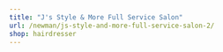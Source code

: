 ```yaml
---
title: "J's Style & More Full Service Salon"
url: /newman/js-style-and-more-full-service-salon-2/
shop: hairdresser
---
```

